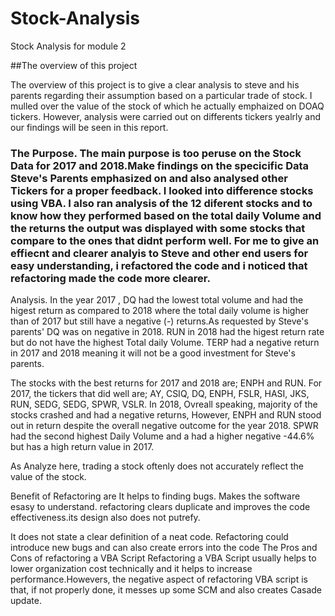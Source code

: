 # Stock-Analysis

Stock Analysis for module 2

##The overview of this project

The overview of this project is to give a clear analysis to steve and his parents regarding their assumption based on a particular trade of stock. I  mulled over the value of the stock of which he actually emphaized on DOAQ tickers. However, analysis were carried out on differents tickers yealrly and our findings will be seen in this report.

### The Purpose. The main purpose is too peruse on the Stock Data for 2017 and 2018.Make findings on the specicific Data Steve's Parents emphasized on and also analysed other Tickers for a proper feedback. I looked into difference stocks  using VBA. I also ran analysis of the 12 diferent stocks and to know how they performed based on the total daily Volume and the returns the output was displayed with some  stocks that compare to the ones that didnt perform well. For me to give an effiecnt and clearer analyis to Steve and other end users for easy understanding, i refactored the code and i noticed  that refactoring made the code more clearer. 

Analysis.
In the year 2017 , DQ had the lowest total volume and had the higest return as compared to 2018 where the total daily volume is higher than of 2017 but still have a negative (-) returns.As requested by Steve's parents' DQ was on negative in 2018. RUN in 2018 had the higest return rate but do not have the highest Total daily Volume. TERP had a negative return in 2017 and 2018 meaning it will not be a good investment for Steve's parents.

The stocks with the best returns for 2017 and 2018 are; ENPH and RUN.
For 2017, the tickers that did well are; AY, CSIQ, DQ, ENPH, FSLR, HASI, JKS, RUN, SEDG, SEDG, SPWR, VSLR.
In 2018, Ovreall speaking, majority of the stocks crashed and had a negative returns, However, ENPH and RUN stood out in return despite the overall negative outcome for the year 2018.
SPWR had the second highest Daily Volume and a had a higher negative -44.6% but has a high return value in 2017.

As Analyze here, trading a stock oftenly does not accurately reflect the value of the stock. 

Benefit of Refactoring are It helps to finding bugs. Makes the software esasy to understand. refactoring clears duplicate and improves the code effectiveness.its design also does not putrefy. 

It does not state a clear definition of a neat code. Refactoring could introduce new bugs and can also create errors into the code 
The Pros and Cons of refactoring a VBA Script
Refactoring a VBA Script usually helps to lower organization cost technically and it helps to increase performance.Howevers, the negative aspect of refactoring VBA script is that, if not properly done, it messes up some SCM and also creates Casade update. 


